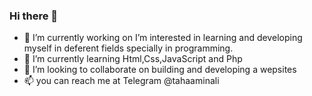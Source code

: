 ### Hi there 👋

- 🔭 I’m currently working on I’m interested in learning and developing myself in deferent fields specially in programming.
- 🌱 I’m currently learning Html,Css,JavaScript and Php
- 👯 I’m looking to collaborate on building and developing a wepsites
- 📫 you can reach me at Telegram @tahaaminali


